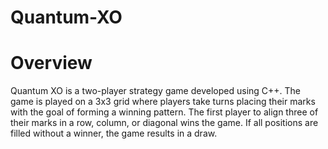# Quantum-XO
# Overview
Quantum XO is a two-player strategy game developed using C++. The game is played on a 3x3 grid where players take turns placing their marks with the goal of forming a winning pattern. The first player to align three of their marks in a row, column, or diagonal wins the game. If all positions are filled without a winner, the game results in a draw.

